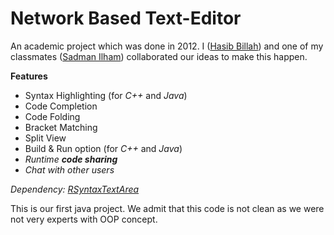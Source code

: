 # Network Based Text-Editor

An academic project which was done in 2012. I ([Hasib Billah](https://github.com/halfo/)) and one of my classmates ([Sadman Ilham](https://github.com/Sadman-Ilham/)) collaborated our ideas to make this happen.


**Features**
- Syntax Highlighting (for *C++* and *Java*)
- Code Completion
- Code Folding
- Bracket Matching
- Split View
- Build & Run option (for *C++* and *Java*)
- *Runtime **code sharing***
- *Chat with other users*


*Dependency: [RSyntaxTextArea](http://fifesoft.com/rsyntaxtextarea/)*


 This is our first java project. We admit that this code is not clean as we were not very experts with OOP concept.
